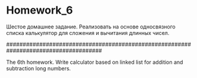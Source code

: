 ﻿Homework_6
===========


Шестое домашнее задание.
Реализовать на основе односвязного списка калькулятор для сложения и вычитания длинных чисел.

#####################################################################################

The 6th homework. 
Write calculator based on linked list for addition and subtraction long numbers.